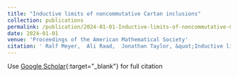```yaml
---
title: "Inductive limits of noncommutative Cartan inclusions"
collection: publications
permalink: /publication/2024-01-01-Inductive-limits-of-noncommutative-Cartan-inclusions
date: 2024-01-01
venue: 'Proceedings of the American Mathematical Society'
citation: ' Ralf Meyer,  Ali Raad,  Jonathan Taylor, &quot;Inductive limits of noncommutative Cartan inclusions.&quot; Proceedings of the American Mathematical Society, 2024.'
---
```

Use [Google Scholar](https://scholar.google.com/scholar?q=Inductive+limits+of+noncommutative+Cartan+inclusions){:target="_blank"} for full citation